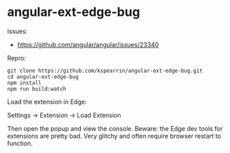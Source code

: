 # angular-ext-edge-bug

Issues:

- https://github.com/angular/angular/issues/23340

Repro:

```
git clone https://github.com/kspearrin/angular-ext-edge-bug.git
cd angular-ext-edge-bug
npm install
npm run build:watch
```

Load the extension in Edge:

Settings -> Extension -> Load Extension

Then open the popup and view the console. Beware: the Edge dev tools for extensions are pretty bad. Very glitchy and often require browser restart to function.
